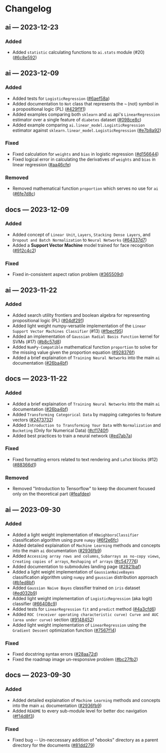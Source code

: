 # Changelog

## ai — 2023-12-23

### Added

- Added `statistic` calculating functions to `ai.stats` module (#20) ([#6c8e592](https://www.github.com/joshiayush/ai/commit/6c8e592))


## ai — 2023-12-09

### Added

- Added tests for `LogisticRegression` ([#6aef58a](https://www.github.com/joshiayush/ai/commit/6aef58a))
- Added documentation to `Not` class that represents the `¬` (not) symbol in a propositional logic (PL) ([#429f1f1](https://www.github.com/joshiayush/ai/commit/429f1f1))
- Added examples comparing both `sklearn` and `ai` api's `LinearRegression` estimator over a single feature of `diabetes` dataset ([#098ce8c](https://www.github.com/joshiayush/ai/commit/098ce8c))
- Added example comparing `ai.linear_model.LogisticRegression` estimator against `sklearn.linear_model.LogisticRegression` ([#e7b8a92](https://www.github.com/joshiayush/ai/commit/e7b8a92))

### Fixed

- Fixed calculation for `weights` and `bias` in logistic regression ([#d156644](https://www.github.com/joshiayush/ai/commit/d156644))
- Fixed logical error in calculating the derivatives of `weights` and `bias` in linear regression ([#aa46cfe](https://www.github.com/joshiayush/ai/commit/aa46cfe))

### Removed

- Removed mathematical function `proportion` which serves no use for `ai` ([#6fe7d8c](https://www.github.com/joshiayush/ai/commit/6fe7d8c))

## docs — 2023-12-09

### Added

- Added concept of `Linear Unit`, `Layers`, `Stacking Dense Layers`, and `Dropout and Batch Normalization` to `Neural Networks` ([#64337d7](https://www.github.com/joshiayush/ai/commit/64337d7))
- Added a __Support Vector Machine__ model trained for face recognition ([#912c4c2](https://www.github.com/joshiayush/ai/commit/912c4c2))

### Fixed

- Fixed in-consistent aspect ration problem ([#365509d](https://www.github.com/joshiayush/ai/commit/365509d))


## ai — 2023-11-22

### Added

- Added search utility frontiers and boolean algebra for representing propositional logic (PL) ([#04df291](https://www.github.com/joshiayush/ai/commit/04df291))
- Added light weight numpy-versatile implementation of the `Linear Support Vector Machines Classifier` (#13) ([#fbecf95](https://www.github.com/joshiayush/ai/commit/fbecf95))
- Added an implementation of `Gaussian Radial Basis Function` kernel for SVMs (#17) ([#b8c57d8](https://www.github.com/joshiayush/ai/commit/b8c57d8))
- Added `NumPy-Compatible` mathematical function `proportion` to solve for the missing value given the proportion equation ([#928376f](https://www.github.com/joshiayush/ai/commit/928376f))
- Added a brief explaination of `Training Neural Networks` into the main `ai` documentation ([#26ba4bf](https://www.github.com/joshiayush/ai/commit/26ba4bf))

## docs — 2023-11-22

### Added

- Added a brief explaination of `Training Neural Networks` into the main `ai` documentation ([#26ba4bf](https://www.github.com/joshiayush/ai/commit/26ba4bf))
- Added `Transforming Categorical Data` by mapping categories to feature vectors ([#2473732](https://www.github.com/joshiayush/ai/commit/2473732))
- Added `Introduction to Transforming Your Data` with `Normalization` and `Bucketing` (Only for Numerical Data) ([#cf1740f](https://www.github.com/joshiayush/ai/commit/cf1740f))
- Added best practices to train a neural network ([#ed7ab7a](https://www.github.com/joshiayush/ai/commit/ed7ab7a))

### Fixed

- Fixed formatting errors related to text rendering and `LaTeX` blocks (#12) ([#88366d1](https://www.github.com/joshiayush/ai/commit/88366d1))

### Removed

- Removed "Introduction to Tensorflow" to keep the document focused only on the theoretical part ([#feafdee](https://www.github.com/joshiayush/ai/commit/feafdee))


## ai — 2023-09-30

### Added

- Added a light weight implementation of `KNeighborsClassifier` classification algorithm using pure `numpy` ([#6f2e6fc](https://www.github.com/joshiayush/ai/commit/6f2e6fc))
- Added detailed explaination of `Machine Learning` methods and concepts into the main `ai` documentation ([#2936fb9](https://www.github.com/joshiayush/ai/commit/2936fb9))
- Added `Accessing array rows and columns`, `Subarrays as no-copy views`, `Creating copies of arrays`, `Reshaping of arrays` ([#c547776](https://www.github.com/joshiayush/ai/commit/c547776))
- Added documentation to submodules landing page ([#2821baf](https://www.github.com/joshiayush/ai/commit/2821baf))
- Added a light weight implementation of `GaussianNaiveBayes` classification algorithm using `numpy` and `gaussian` distribution approach ([#b1ed8bf](https://www.github.com/joshiayush/ai/commit/b1ed8bf))
- Added `Gaussian Naive Bayes` classifier trained on `iris` dataset ([#ed032b9](https://www.github.com/joshiayush/ai/commit/ed032b9))
- Added light weight implementation of `LogisticRegression` (aka logit) classifier ([#66408c9](https://www.github.com/joshiayush/ai/commit/66408c9))
- Added tests for `LinearRegression` `fit` and `predict` method ([#4a3cfd6](https://www.github.com/joshiayush/ai/commit/4a3cfd6))
- Added `ROC (receiver operating characteristic curve) Curve and AUC (area under curve)` section ([#9148452](https://www.github.com/joshiayush/ai/commit/9148452))
- Added light weight implementation of `LinearRegression` using the `Gradient Descent` optimization function ([#7567f14](https://www.github.com/joshiayush/ai/commit/7567f14))


### Fixed

- Fixed docstring syntax errors ([#28aa72d](https://www.github.com/joshiayush/ai/commit/28aa72d))
- Fixed the roadmap image un-responsive problem ([#bc27fb2](https://www.github.com/joshiayush/ai/commit/bc27fb2))


## docs — 2023-09-30

### Added

- Added detailed explaination of `Machine Learning` methods and concepts into the main `ai` documentation ([#2936fb9](https://www.github.com/joshiayush/ai/commit/2936fb9))
- Added `README` to every sub-module level for better doc navigation ([#f14d8f3](https://www.github.com/joshiayush/ai/commit/f14d8f3))


### Fixed

- Fixed bug -- Un-neccessary addition of "ebooks" directory as a parent directory for the documents ([#81dd279](https://www.github.com/joshiayush/ai/commit/81dd279))